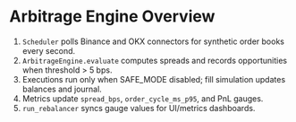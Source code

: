 # Arbitrage Engine Overview

1. `Scheduler` polls Binance and OKX connectors for synthetic order books every second.
2. `ArbitrageEngine.evaluate` computes spreads and records opportunities when threshold > 5 bps.
3. Executions run only when SAFE_MODE disabled; fill simulation updates balances and journal.
4. Metrics update `spread_bps`, `order_cycle_ms_p95`, and PnL gauges.
5. `run_rebalancer` syncs gauge values for UI/metrics dashboards.

